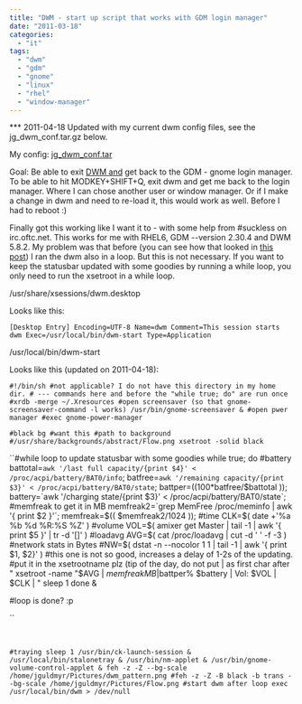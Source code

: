 ```yaml
---
title: "DWM - start up script that works with GDM login manager"
date: "2011-03-18"
categories: 
  - "it"
tags: 
  - "dwm"
  - "gdm"
  - "gnome"
  - "linux"
  - "rhel"
  - "window-manager"
---
```


\*\*\* 2011-04-18 Updated with my current dwm config files, see the jg\_dwm\_conf.tar.gz below.

My config: [jg\_dwm\_conf.tar](http://www.guldmyr.com/blog/wp-content/uploads/jg_dwm_conf.tar.gz)

[](http://www.guldmyr.com/blog/wp-content/uploads/backup.tar.gz)Goal: Be able to exit [DWM and](http://dwm.suckless.org "dwm at suckless.org") get back to the GDM - gnome login manager. To be able to hit MODKEY+SHIFT+Q, exit dwm and get me back to the login manager. Where I can chose another user or window manager. Or if I make a change in dwm and need to re-load it, this would work as well. Before I had to reboot :)

Finally got this working like I want it to - with some help from #suckless on irc.oftc.net. This works for me with RHEL6, GDM --version 2.30.4 and DWM 5.8.2. My problem was that before (you can see how that looked in [this post](http://www.guldmyr.com/blog/dwm-editing-the-bar-to-show-time/ "dwm not so good")) I ran the dwm also in a loop. But this is not necessary. If you want to keep the statusbar updated with some goodies by running a while loop, you only need to run the xsetroot in a while loop.

/usr/share/xsessions/dwm.desktop

Looks like this:

`[Desktop Entry] Encoding=UTF-8 Name=dwm Comment=This session starts dwm Exec=/usr/local/bin/dwm-start Type=Application`

/usr/local/bin/dwm-start

Looks like this (updated on 2011-04-18):

 `#!/bin/sh #not applicable? I do not have this directory in my home dir. # --- commands here and before the "while true; do" are run once #xrdb -merge ~/.Xresources #open screensaver (so that gnome-screensaver-command -l works) /usr/bin/gnome-screensaver & #open pwer manager #exec gnome-power-manager`

`#black bg #want this #path to background #/usr/share/backgrounds/abstract/Flow.png xsetroot -solid black`

``#while loop to update statusbar with some goodies while true; do #battery battotal=`awk '/last full capacity/{print $4}' < /proc/acpi/battery/BAT0/info`; batfree=`awk '/remaining capacity/{print $3}' < /proc/acpi/battery/BAT0/state`; battper=$(( 100*$batfree/$battotal )); battery=`awk '/charging state/{print $3}' < /proc/acpi/battery/BAT0/state`; #memfreak to get it in MB memfreak2=`grep MemFree /proc/meminfo | awk '{ print $2 }'`; memfreak=$(( $memfreak2/1024 )); #time CLK=$( date +'%a %b %d %R:%S %Z' ) #volume VOL=$( amixer get Master | tail -1 | awk '{ print $5 }' | tr -d '[]' ) #loadavg AVG=$( cat /proc/loadavg | cut -d ' ' -f -3 ) #network stats in Bytes #NW=$( dstat -n --nocolor 1 1 | tail -1 | awk '{ print $1, $2}' ) #this one is not so good, increases a delay of 1-2s of the updating. #put it in the xsetrootname plz (tip of the day, do not put | as first char after " xsetroot -name "$AVG | $memfreak MB | $battper% $battery | Vol: $VOL | $CLK | " sleep 1 done &

#loop is done? :p

``

 

`#traying sleep 1 /usr/bin/ck-launch-session & /usr/local/bin/stalonetray & /usr/bin/nm-applet & /usr/bin/gnome-volume-control-applet & feh -z -Z --bg-scale /home/jguldmyr/Pictures/dwm_pattern.png #feh -z -Z -B black -b trans --bg-scale /home/jguldmyr/Pictures/Flow.png #start dwm after loop exec /usr/local/bin/dwm > /dev/null`
